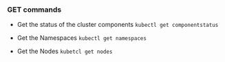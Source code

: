 ### GET commands

* Get the status of the cluster components
  `kubectl get componentstatus`

* Get the Namespaces
  `kubectl get namespaces`

* Get the Nodes
  `kubetcl get nodes`